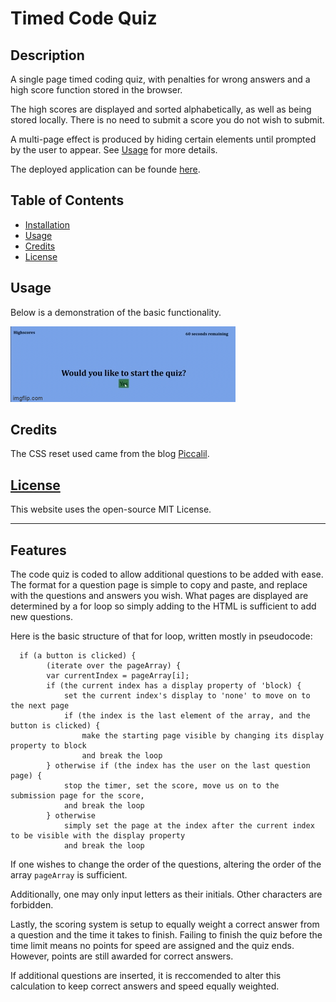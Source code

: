 # Timed Code Quiz

## Description 
A single page timed coding quiz, with penalties for wrong answers and a high score function stored in the browser. 

The high scores are displayed and sorted alphabetically, as well as being stored locally. There is no need to submit a score you do not wish to submit. 

A multi-page effect is produced by hiding certain elements until prompted by the user to appear. See [Usage](#usage) for more details.

The deployed application can be founde [here](https://corasinth.github.io/timed-code-quiz/).

## Table of Contents


* [Installation](#installation)
* [Usage](#usage)
* [Credits](#credits)
* [License](#license)


## Usage 
Below is a demonstration of the basic functionality. 

![gif of a timed code quiz being answered](./assets/images/quiz-demo.gif)

## Credits

The CSS reset used came from the blog [Piccalil](https://piccalil.li/blog/a-modern-css-reset/).

## [License](./LICENSE)
This website uses the open-source MIT License.

---

## Features

The code quiz is coded to allow additional questions to be added with ease. The format for a question page is simple to copy and paste, and replace with the questions and answers you wish. What pages are displayed are determined by a for loop so simply adding to the HTML is sufficient to add new questions.

Here is the basic structure of that for loop, written mostly in pseudocode:

```
  if (a button is clicked) {
        (iterate over the pageArray) {
        var currentIndex = pageArray[i];
        if (the current index has a display property of 'block) {
            set the current index's display to 'none' to move on to the next page
            if (the index is the last element of the array, and the button is clicked) {
                make the starting page visible by changing its display property to block
                and break the loop
        } otherwise if (the index has the user on the last question page) {
            stop the timer, set the score, move us on to the submission page for the score, 
            and break the loop
        } otherwise
            simply set the page at the index after the current index to be visible with the display property
            and break the loop
```

If one wishes to change the order of the questions, altering the order of the array ```pageArray``` is sufficient.

Additionally, one may only input letters as their initials. Other characters are forbidden.

Lastly, the scoring system is setup to equally weight a correct answer from a question and the time it takes to finish. Failing to finish the quiz before the time limit means no points for speed are assigned and the quiz ends. However, points are still awarded for correct answers. 

If additional questions are inserted, it is reccomended to alter this calculation to keep correct answers and speed equally weighted. 
